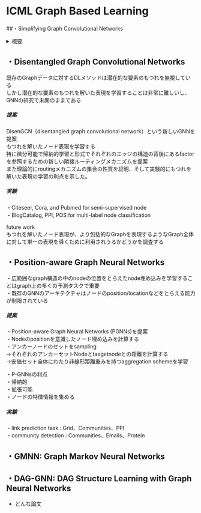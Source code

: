 # ICML Graph Based Learning

##・Simplifying Graph Convolutional Networks
<details><summary>概要</summary>
GCNは最近のDeepLearningアプローチからひらめきを得ている
結果として、不必要な複雑性と計算量を引き継いでしまった

##### 提案
SGCを提案
継続的な非線形性を除き、連続した層の間の重み行列の崩壊を通して、上記のような過剰な複雑性を減らす
理論的に結果として生じる線形モデルを分析し、固定されたlowpassfilterに一致する

##### 実験
単純化が精度に対して負の影響を与えないことを示した
さらに大きいデータセットに対して自然な解釈が可能となり、FastGCNより2桁分ぶんスピードアップした
</details>

## ・Disentangled Graph Convolutional Networks

既存のGraphデータに対するDLメソッドは潜在的な要素のもつれを無視している  
しかし潜在的な要素のもつれを解いた表現を学習することは非常に難しいし、GNNの研究で未開のままである  

##### 提案  
DisenGCN（disentangled graph convolutional network）という新しいGNNを提案  
もつれを解いたノード表現を学習する  
特に微分可能で帰納的学習と形式でそれぞれのエッジの構造の背後にあるfactorを参照するための新しい隣接ルーティングメカニズムを提案  
また理論的にroutingメカニズムの集合の性質を証明、そして実験的にもつれを解いた表現の学習の利点を示した。  

##### 実験
・Citeseer, Cora, and Pubmed for semi-supervised node  
・BlogCatalog, PPI, POS  for multi-label node classification  

future work  
もつれを解いたノード表現が、より包括的なGraphを表現するようなGraph全体に対して単一の表現を導くために利用されうるかどうかを調査する  

## ・Position-aware Graph Neural Networks

・広範囲なgraph構造の中のnodeの位置をとらえたnode埋め込みを学習することはgraph上の多くの予測タスクで重要  
・既存のGNNのアーキテクチャはノードのposition/locationなどをとらえる能力が制限されている  

##### 提案  
・Position-aware Graph Neural Networks (PGNNs)を提案  
・Nodeのpositionを意識したノード埋め込みを計算する  
・アンカーノードのセットをsampling  
→それぞれのアンカーセットNodeとtaegetnodeとの距離を計算する  
→安価セット全体にわたり非線形距離重みを持つaggregation schemeを学習  

・P-GNNsの利点  
  ・帰納的  
  ・拡張可能  
  ・ノードの特徴情報を集める  

##### 実験  
・link prediction task	: Grid、Communities、PPI  
・community detection	: Communities、Emails、Protein  

## ・GMNN: Graph Markov Neural Networks

## ・DAG-GNN: DAG Structure Learning with Graph Neural Networks

- どんな論文

